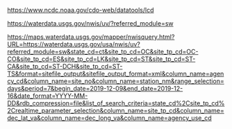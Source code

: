 https://www.ncdc.noaa.gov/cdo-web/datatools/lcd

https://waterdata.usgs.gov/nwis/uv/?referred_module=sw

https://maps.waterdata.usgs.gov/mapper/nwisquery.html?URL=https://waterdata.usgs.gov/usa/nwis/uv?referred_module=sw&state_cd=ct&site_tp_cd=OC&site_tp_cd=OC-CO&site_tp_cd=ES&site_tp_cd=LK&site_tp_cd=ST&site_tp_cd=ST-CA&site_tp_cd=ST-DCH&site_tp_cd=ST-TS&format=sitefile_output&sitefile_output_format=xml&column_name=agency_cd&column_name=site_no&column_name=station_nm&range_selection=days&period=7&begin_date=2019-12-09&end_date=2019-12-16&date_format=YYYY-MM-DD&rdb_compression=file&list_of_search_criteria=state_cd%2Csite_tp_cd%2Crealtime_parameter_selection&column_name=site_tp_cd&column_name=dec_lat_va&column_name=dec_long_va&column_name=agency_use_cd